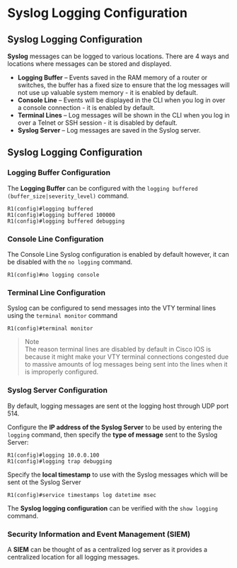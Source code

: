 # Syslog Logging Configuration

## Syslog Logging Configuration

**Syslog** messages can be logged to various locations.
There are 4 ways and locations where messages can be stored and displayed.

- **Logging Buffer** – Events saved in the RAM memory of a router or switches, the buffer has a fixed size to ensure that the log messages will not use up valuable system memory - it is enabled by default.
- **Console Line** – Events will be displayed in the CLI when you log in over a console connection - it is enabled by default.
- **Terminal Lines** – Log messages will be shown in the CLI when you log in over a Telnet or SSH session - it is disabled by default.
- **Syslog Server** – Log messages are saved in the Syslog server.

## Syslog Logging Configuration

### Logging Buffer Configuration

The **Logging Buffer** can be configured with the `logging buffered (buffer_size|severity_level)` command.

```
R1(config)#logging buffered
R1(config)#logging buffered 100000
R1(config)#logging buffered debugging
```

### Console Line Configuration

The Console Line Syslog configuration is enabled by default however, it can be disabled with the `no logging` command.

```
R1(config)#no logging console
```

### Terminal Line Configuration

Syslog can be configured to send messages into the VTY terminal lines using the `terminal monitor` command

```
R1(config)#terminal monitor
```

> Note<br>
> The reason terminal lines are disabled by default in Cisco IOS is because it might make your VTY terminal connections congested due to massive amounts of log messages being sent into the lines when it is improperly configured.

### Syslog Server Configuration

By default, logging messages are sent ot the logging host through UDP port 514.

Configure the **IP address of the Syslog Server** to be used by entering the `logging` command, then specify the **type of message** sent to the Syslog Server:

```
R1(config)#logging 10.0.0.100
R1(config)#logging trap debugging
```

Specify the **local timestamp** to use with the Syslog messages which will be sent ot the Syslog Server

```
R1(config)#service timestamps log datetime msec
```

The **Syslog logging configuration** can be verified with the `show logging` command.

### Security Information and Event Management (SIEM)

A **SIEM** can be thought of as a centralized log server as it provides a centralized location for all logging messages.
